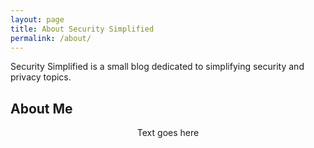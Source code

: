 ```yaml
---
layout: page
title: About Security Simplified
permalink: /about/
---
```


Security Simplified is a small blog dedicated to simplifying security and privacy topics.


## About Me

<p align="center">
Text goes here
</p>

